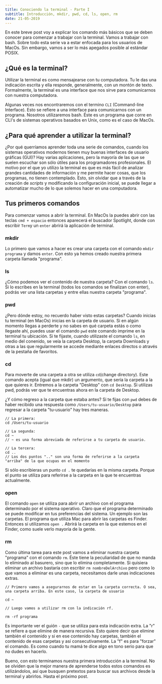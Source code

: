 ```yaml
---
title: Conociendo la terminal - Parte I
subtitle: Introducción, mkdir, pwd, cd, ls, open, rm
date: 21-05-2019
---
```


En este breve post voy a explicar los comando más básicos que se deben conocer para comenzar a trabajar con la terminal. Vamos a trabajar con bash. Sobre todo esta serie va a estar enfocada para los usuarios de MacOs. Sin embargo, vamos a ser lo más apegados posible al estándar POSIX.

## ¿Qué es la terminal?

Utilizar la terminal es como mensajearse con tu computadora. Tu le das una indicación escrita y ella responde, generalmente, con un montón de texto. Formalmente, la terminal es una interface que nos sirve para comunicarnos con nuestra computadora.

Algunas veces nos encontraremos con el termino `CLI` (Command-line Interface). Esto se refiere a una interface para comunicarnos con un programa. Nosotros utilizaremos bash. Éste es un programa que corre en CLI's de sistemas operativos basados en Unix, como es el caso de MacOs.

## ¿Para qué aprender a utilizar la terminal?

¿Por qué querríamos aprender toda una serie de comandos, cuando los sistemas operativos modernos tienen muy buenas interfaces de usuario gráficas (GUI)? Hay varias aplicaciones, pero la mayoría de las que se suelen escuchar son sólo útiles para los programadores profesionales. El motivo por el que yo utilizo la terminal es que es más fácil de analizar grandes cantidades de información y me permite hacer cosas, que los programas, no tienen contemplado. Esto, sin olvidar que a través de la creación de *scripts* y modificando la configuración inicial, se puede llegar a automatizar mucho de lo que solemos hacer en una computadora.

## Tus primeros comandos

Para comenzar vamos a abrir la terminal. En MacOs la puedes abrir con las teclas `cmd + espacio` entonces aparecerá el buscador Spotlight, donde con escribir `Term`y un `enter` abrirá la aplicación de terminal.

### mkdir

Lo primero que vamos a hacer es crear una carpeta con el comando `mkdir programa` y damos `enter`. Con esto ya hemos creado nuestra primera carpeta llamada "programa".

### ls

¿Cómo podemos ver el contenido de nuestra carpeta? Con el comando `ls`. Si lo escribes en la terminal (todos los comandos se finalizan con enter), podrás ver una lista carpetas y entre ellas nuestra carpeta "programa".

### pwd

¿Pero dónde estoy, no recuerdo haber visto estas carpetas? Cuando inicias tu terminal (en MacOs) inicias en la carpeta de usuario. Si en algún momento llegas a perderte y no sabes en qué carpeta estás o como llegaste ahí, puedes usar el comando `pwd` este comando imprime en la terminal tu ubicación. Si te fijaste, cuando utilizaste el comando `ls`, en medio del conenido, se veía la carpeta Desktop, la carpeta Downloads y otras a las que regularmente se accede mediante enlaces directos o através de la pestaña de favoritos.

### cd

Para moverte de una carpeta a otra se utiliza `cd`(change directory). Este comando acepta (igual que mkdir) un argumento, que sería la carpeta a la que quieres ir. Entremos a la carpeta "Desktop" con `cd Desktop`. Si utilizas pwd, podrás ver que te encuentras ahora en la carpeta de Desktop.

¿Y cómo regreso a la carpeta que estaba antes? Si te fijas con `pwd` debes de haber recibido una respuesta como `/Users/tu-usuario/Desktop` para regresar a la carpeta "tu-usuario" hay tres maneras.

```
// La primera:
cd /Users/tu-usuario

// La segunda:
cd ~
// ~ es una forma abreviada de referirse a tu carpeta de usuario.

// La tercera:
cd ..
// Los dos puntos ".." son una forma de referirse a la carpeta "arriba" de la que ocupas en el momento
```

Si sólo escribieras un punto `cd .` te quedarías en la misma carpeta. Porque el punto se utiliza para referirse a la carpeta en la que te encuentras actualmente.

### open

El comando `open` se utiliza para abrir un archivo con el programa determinado por el sistema operativo. Claro que el programa determinado se puede modificar en tus preferencias del sistema. Un ejemplo son las carpetas. El programa que utiliza Mac para abrir las carpetas es Finder. Entonces si utilizamos `open .` Abrirá la carpeta en la que estemos en el Finder, como suele verlo mayoría de la gente.

### rm

Como última tarea para este post vamos a eliminar nuestra carpeta "programa" con el comando `rm`. Éste tiene la peculiaridad de que no manda lo eliminado al basurero, sino que lo elimina completamente. Si quisiera eliminar un archivo bastaría con escribir `rm nombreDelArchivo` pero como lo que vamos a eliminar es una carpeta, necesitamos darle unas indicaciones extras.

```
// Primero vamos a asegurarnos de estar en la carpeta correcta. O sea, una carpeta arriba. En este caso, la carpeta de usuario

cd ~ 

// Luego vamos a utilizar rm con la indicación rf.

rm -rf programa
```

Es importante ver el guión `-` que se utiliza para esta indicación extra. La "r" se refiere a que elimine de manera recursiva. Esto quiere decir que elimine también el contenido y si en ese contenido hay carpetas, también el contenido de esas carpetas y así consecutivamente. La "f" es para "forzar" el comando. Es como cuando tu mamá te dice algo en tono serio para que no dudes en hacerlo.

Bueno, con esto terminamos nuestra primera introducción a la terminal. No se olviden que la mejor manera de aprenderse todos estos comandos es utilizándolos, así que busquen pretextos para buscar sus archivos desde la terminal y abrirlos. Hasta el próximo post.

